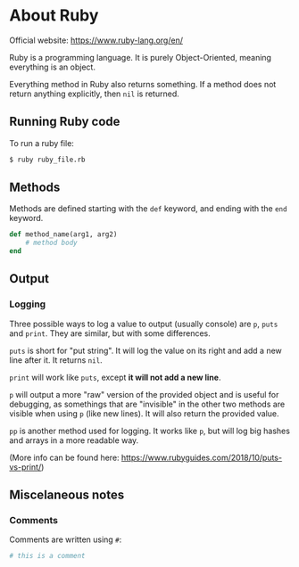 # About Ruby

Official website: https://www.ruby-lang.org/en/

Ruby is a programming language. It is purely Object-Oriented, meaning everything is an object.

Everything method in Ruby also returns something. If a method does not return anything explicitly, then `nil` is returned.

## Running Ruby code

To run a ruby file:

```bash
$ ruby ruby_file.rb
```

## Methods

Methods are defined starting with the `def` keyword, and ending with the `end` keyword.

```ruby
def method_name(arg1, arg2)
    # method body
end
```

## Output

### Logging

Three possible ways to log a value to output (usually console) are `p`, `puts` and `print`. They are similar, but with some differences.

`puts` is short for "put string". It will log the value on its right and add a new line after it. It returns `nil`.

`print` will work like `puts`, except **it will not add a new line**.

`p` will output a more "raw" version of the provided object and is useful for debugging, as somethings that are "invisible" in the other two methods are visible when using `p` (like new lines). It will also return the provided value.

`pp` is another method used for logging. It works like `p`, but will log big hashes and arrays in a more readable way.

(More info can be found here: https://www.rubyguides.com/2018/10/puts-vs-print/)

## Miscelaneous notes

### Comments

Comments are written using `#`:

```ruby
# this is a comment
```
